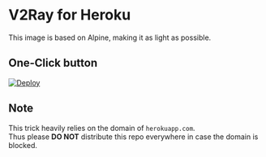 # V2Ray for Heroku
This image is based on Alpine, making it as light as possible.

## One-Click button
[![Deploy](https://www.herokucdn.com/deploy/button.png)](https://heroku.com/deploy)

## Note
This trick heavily relies on the domain of `herokuapp.com`. \
Thus please **DO NOT** distribute this repo everywhere in case the domain is blocked.
